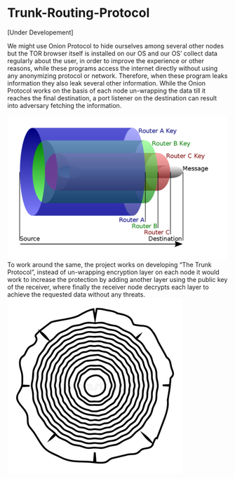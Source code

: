 # Trunk-Routing-Protocol
[Under Developement]

We might use Onion Protocol to hide ourselves among several other nodes but the TOR browser itself is installed on our OS and our OS’ collect data regularly about the user, in order to improve the experience or other reasons, while these programs access the internet directly without using any anonymizing protocol or network. Therefore, when these program leaks information they also leak several other information. While the Onion Protocol works on the basis of each node un-wrapping the data till it reaches the final destination, a port listener on the destination can result into adversary fetching the information. 

<img src="Onion.png" width="500">
To work around the same, the project works on developing “The Trunk Protocol”, instead of un-wrapping encryption layer on each node it would work to increase the protection by adding another layer using the public key of the receiver, where finally the receiver node decrypts each layer to achieve the requested data without any threats.

<img src="trunk.jpg" width="400">

